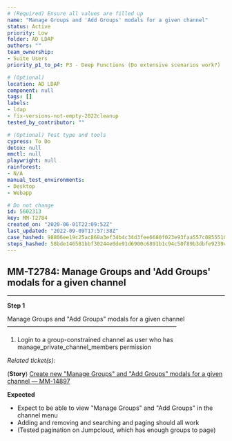 ```yaml
---
# (Required) Ensure all values are filled up
name: "Manage Groups and 'Add Groups' modals for a given channel"
status: Active
priority: Low
folder: AD LDAP
authors: ""
team_ownership: 
- Suite Users
priority_p1_to_p4: P3 - Deep Functions (Do extensive scenarios work?)

# (Optional)
location: AD LDAP
component: null
tags: []
labels: 
- ldap
- fix-versions-not-empty-2022cleanup
tested_by_contributor: ""

# (Optional) Test type and tools
cypress: To Do
detox: null
mmctl: null
playwright: null
rainforest: 
- N/A
manual_test_environments: 
- Desktop
- Webapp

# Do not change
id: 5602313
key: MM-T2784
created_on: "2020-06-01T22:09:52Z"
last_updated: "2022-09-09T17:57:38Z"
case_hashed: 98806ee19c25ac860a3ef34b4c34d3fee6680f023e93faa557c08555104ae3f00b355e6df7e2545b05ecfe1753c2eb57
steps_hashed: 58bde146581bbf30244e0de91d6900c6891b1c94c50f89b3dbfe9239c0795901b2df1725f82bd53195e596d9df9bf8ff
---
```


<!-- (Auto-generated) Based on frontmatter's "key" and "name" -->

## MM-T2784: Manage Groups and 'Add Groups' modals for a given channel

---

**Step 1**

Manage Groups and "Add Groups" modals for a given channel\
————————————————————————————

1. Login to a group-constrained channel as user who has manage\_private\_channel\_members permission

_Related ticket(s):_

(**Story**) [Create new "Manage Groups" and "Add Groups" modals for a given channel — MM-14897](https://mattermost.atlassian.net/browse/MM-14897)

**Expected**

- Expect to be able to view "Manage Groups" and "Add Groups" in the channel menu
- Adding and removing and searching and paging should all work
- (Tested pagination on Jumpcloud, which has enough groups to page)
